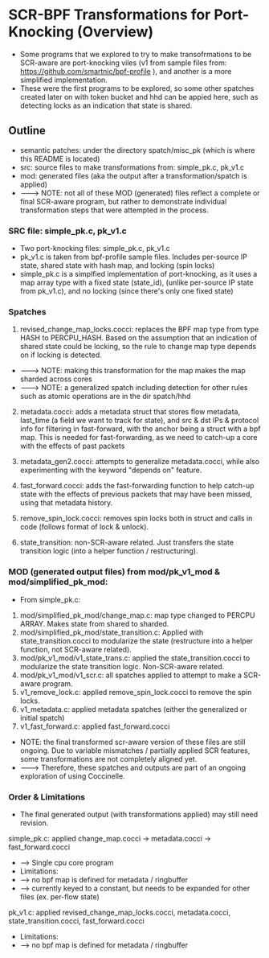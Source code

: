 # SCR-BPF Transformations for Port-Knocking (Overview)
- Some programs that we explored to try to make transofrmations to be SCR-aware are port-knocking viles (v1 from sample files from: https://github.com/smartnic/bpf-profile ), and another is a more simplified implementation. 
- These were the first programs to be explored, so some other spatches created later on with token bucket and hhd can be appied here, such as detecting locks as an indication that state is shared. 

## Outline
- semantic patches: under the directory spatch/misc_pk (which is where this README is located)
- src: source files to make transformations from: simple_pk.c, pk_v1.c 
- mod: generated files (aka the output after a transformation/spatch is applied)
- ---> NOTE: not all of these MOD (generated) files reflect a complete or final SCR-aware program, but rather to demonstrate individual transformation steps that were attempted in the process. 

### SRC file: simple_pk.c, pk_v1.c 
- Two port-knocking files: simple_pk.c, pk_v1.c
- pk_v1.c is taken from bpf-profile sample files. Includes per-source IP state, shared state with hash map, and locking (spin locks)
- simple_pk.c is a simplfied implementation of port-knocking, as it uses a map array type with a fixed state (state_id), (unlike per-source IP state from pk_v1.c), and no locking (since there's only one fixed state)

### Spatches
1. revised_change_map_locks.cocci: replaces the BPF map type from type HASH to PERCPU_HASH. Based on the assumption that an indication of shared state could be locking, so the rule to change map type depends on if locking is detected.
- ---> NOTE: making this transformation for the map makes the map sharded across cores 
- ---> NOTE: a generalized spatch including detection for other rules such as atomic operations are in the dir spatch/hhd
2. metadata.cocci: adds a metadata struct that stores flow metadata, last_time (a field we want to track for state), and src & dst IPs & protocol info for filtering in fast-forward, with the anchor being a struct with a bpf map. This is needed for fast-forwarding, as we need to catch-up a core with the effects of past packets 

3. metadata_gen2.cocci: attempts to generalize metadata.cocci, while also experimenting with the keyword "depends on" feature. 

4. fast_forward.cocci: adds the fast-forwarding function to help catch-up state with the effects of previous packets that may have been missed, using that metadata history. 

5. remove_spin_lock.cocci: removes spin locks both in struct and calls in code (follows format of lock & unlock). 

6. state_transition: non-SCR-aware related. Just transfers the state transition logic (into a helper function / restructuring).

### MOD (generated output files) from mod/pk_v1_mod & mod/simplified_pk_mod:
- From simple_pk.c:
1. mod/simplified_pk_mod/change_map.c: map type changed to PERCPU ARRAY. Makes state from shared to sharded.
2. mod/simplified_pk_mod/state_transition.c: Applied with state_transition.cocci to modularize the state (restructure into a helper function, not SCR-aware related).
3. mod/pk_v1_mod/v1_state_trans.c: applied the state_transition.cocci to modularize the state transition logic. Non-SCR-aware related.
4. mod/pk_v1_mod/v1_scr.c: all spatches applied to attempt to make a SCR-aware program. 
5. v1_remove_lock.c: applied remove_spin_lock.cocci to remove the spin locks.
6. v1_metadata.c: applied metadata spatches (either the generalized or initial spatch)
7. v1_fast_forward.c: applied fast_forward.cocci
- NOTE: the final transformed scr-aware version of these files are still ongoing. Due to variable mismatches / partially applied SCR features, some transformations are not completely aligned yet. 
- ---> Therefore, these spatches and outputs are part of an ongoing exploration of using Coccinelle. 


### Order & Limitations 
- The final generated output (with transformations applied) may still need revision.

simple_pk.c: applied change_map.cocci -> metadata.cocci -> fast_forward.cocci
- --> Single cpu core program
- Limitations:
- --> no bpf map is defined for metadata / ringbuffer 
- --> currently keyed to a constant, but needs to be expanded for other files (ex. per-flow state)

pk_v1.c: applied revised_change_map_locks.cocci, metadata.cocci, state_transition.cocci, fast_forward.cocci
- Limitations:
- --> no bpf map is defined for metadata / ringbuffer 
